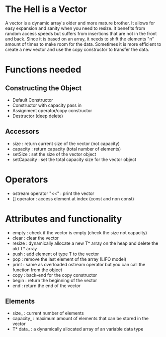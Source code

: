 # The Hell is a Vector
A vector is a dynamic array's older and more mature brother. It allows for easy expansion and sanity when you need to resize. It benefits from random access speeds but suffers from insertions that are not in the front and back. Since it is based on an array, it needs to shift the elements "n" amount of times to make room for the data. Sometimes it is more efficient to create a new vector and use the copy constructor to transfer the data.

# Functions needed

## Constructing the Object
- Default Constructor
- Constructor with capacity pass in
- Assignment operator/copy constructor
- Destructor (deep delete)

## Accessors
- size : return current size of the vector (not capacity)
- capacity : return capacity (total number of elements)
- setSize : set the size of the vector object
- setCapacity : set the total capacity size for the vector object


# Operators
- ostream operator "<<" : print the vector
- [] operator : access element at index (const and non const)

# Attributes and functionality
- empty : check if the vector is empty (check the size not capacity)
- clear : clear the vector
- resize : dynamically allocate a new T* array on the heap and delete the old T* array
- push : add element of type T to the vector
- pop : remove the last element of the array (LIFO model)
- print : same as overloaded ostream operator but you can call the function from the object
- copy : back-end for the copy constructor
- begin : return the beginning of the vector
- end : return the end of the vector

## Elements
- size_ : current number of elements
- capacity_ : maximum amount of elements that can be stored in the vector
- T* data_ : a dynamically allocated array of an variable data type
